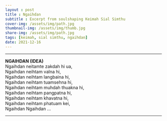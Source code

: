 ```yaml
---
layout : post 
title : Ngaihdan
subtitle : Excerpt from soulshaping Keimah Sial Simthu
cover-img: /assets/img/path.jpg  
thumbnail-img: /assets/img/thumb.jpg  
share-img: /assets/img/path.jpg  
tags: [keimah, sial simthu, ngaihdan]
date: 2021-12-16
---
```


***
****NGAIHDAN (IDEA)****  
Ngaihdan neitamte zakdah hi ua,    
Ngaihdan neihtam valna hi,  
Ngaihdan neihtam langbaina hi,  
Ngaihdan neihtam tuamsehna hi,  
Ngaihdan neihtam muhdah thuakna hi,  
Ngaihdan neihtam pangpatna hi,  
Ngaihdan neihtam khavatna hi,  
Ngaihdan neihtam phatuam kei,  
Ngaihdan Ngaihdan ...  
***
